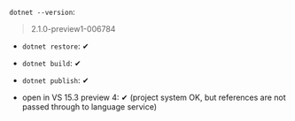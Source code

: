 
``dotnet --version``:

> 2.1.0-preview1-006784

* ``dotnet restore``: ✔
* ``dotnet build``: ✔
* ``dotnet publish``: ✔

* open in VS 15.3 preview 4: ✔ (project system OK, but references are not passed through to language service)

